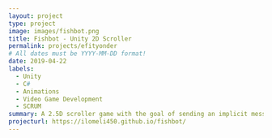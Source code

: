 ```yaml
---
layout: project
type: project
image: images/fishbot.png
title: Fishbot - Unity 2D Scroller
permalink: projects/efityonder
# All dates must be YYYY-MM-DD format!
date: 2019-04-22
labels:
  - Unity
  - C#
  - Animations
  - Video Game Development
  - SCRUM
summary: A 2.5D scroller game with the goal of sending an implicit message that we as humans must take action about impending environmental issues
projecturl: https://ilomeli450.github.io/fishbot/
---
```

